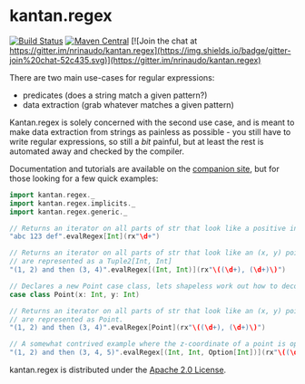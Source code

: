 # kantan.regex

[![Build Status](https://travis-ci.org/nrinaudo/kantan.regex.svg?branch=master)](https://travis-ci.org/nrinaudo/kantan.regex)
[![Maven Central](https://maven-badges.herokuapp.com/maven-central/com.nrinaudo/kantan.regex_2.13/badge.svg)](https://maven-badges.herokuapp.com/maven-central/com.nrinaudo/kantan.regex_2.13)
[![Join the chat at https://gitter.im/nrinaudo/kantan.regex](https://img.shields.io/badge/gitter-join%20chat-52c435.svg)](https://gitter.im/nrinaudo/kantan.regex)

There are two main use-cases for regular expressions:

* predicates (does a string match a given pattern?)
* data extraction (grab whatever matches a given pattern)

Kantan.regex is solely concerned with the second use case, and is meant to make data extraction from strings as
painless as possible - you still have to write regular expressions, so still a *bit* painful, but at least the rest
is automated away and checked by the compiler.

Documentation and tutorials are available on the [companion site](https://nrinaudo.github.io/kantan.regex/), but for
those looking for a few quick examples:

```scala
import kantan.regex._
import kantan.regex.implicits._
import kantan.regex.generic._

// Returns an iterator on all parts of str that look like a positive integer
"abc 123 def".evalRegex[Int](rx"\d+")

// Returns an iterator on all parts of str that look like an (x, y) point. Points
// are represented as a Tuple2[Int, Int]
"(1, 2) and then (3, 4)".evalRegex[(Int, Int)](rx"\((\d+), (\d+)\)")

// Declares a new Point case class, lets shapeless work out how to decode for it.
case class Point(x: Int, y: Int)

// Returns an iterator on all parts of str that look like an (x, y) point. Points
// are represented as Point.
"(1, 2) and then (3, 4)".evalRegex[Point](rx"\((\d+), (\d+)\)")

// A somewhat contrived example where the z-coordinate of a point is optional:
"(1, 2) and then (3, 4, 5)".evalRegex[(Int, Int, Option[Int])](rx"\((\d+), (\d+)(?:, (\d+))?\)")
```

kantan.regex is distributed under the [Apache 2.0 License](https://www.apache.org/licenses/LICENSE-2.0.html).
